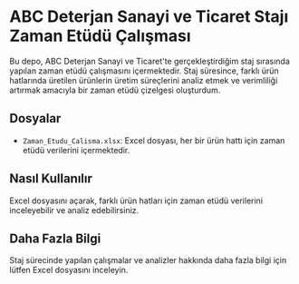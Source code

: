 # ABC Deterjan Sanayi ve Ticaret Stajı Zaman Etüdü Çalışması

Bu depo, ABC Deterjan Sanayi ve Ticaret'te gerçekleştirdiğim staj sırasında yapılan zaman etüdü çalışmasını içermektedir. Staj süresince, farklı ürün hatlarında üretilen ürünlerin üretim süreçlerini analiz etmek ve verimliliği artırmak amacıyla bir zaman etüdü çizelgesi oluşturdum.

## Dosyalar

- `Zaman_Etudu_Calisma.xlsx`: Excel dosyası, her bir ürün hattı için zaman etüdü verilerini içermektedir.

## Nasıl Kullanılır

Excel dosyasını açarak, farklı ürün hatları için zaman etüdü verilerini inceleyebilir ve analiz edebilirsiniz.

## Daha Fazla Bilgi

Staj sürecinde yapılan çalışmalar ve analizler hakkında daha fazla bilgi için lütfen Excel dosyasını inceleyin.

